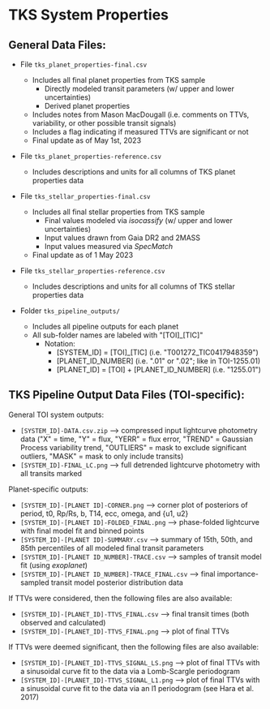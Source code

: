 # TKS System Properties
## General Data Files:
* File `tks_planet_properties-final.csv`
  * Includes all final planet properties from TKS sample
    * Directly modeled transit parameters (w/ upper and lower uncertainties)
    * Derived planet properties
  * Includes notes from Mason MacDougall (i.e. comments on TTVs, variability, or other possible transit signals)
  * Includes a flag indicating if measured TTVs are significant or not
  * Final update as of May 1st, 2023
* File `tks_planet_properties-reference.csv`
  * Includes descriptions and units for all columns of TKS planet properties data

* File `tks_stellar_properties-final.csv`
  * Includes all final stellar properties from TKS sample
    * Final values modeled via *isocassify* (w/ upper and lower uncertainties)
    * Input values drawn from Gaia DR2 and 2MASS
    * Input values measured via *SpecMatch*
  * Final update as of 1 May 2023
* File `tks_stellar_properties-reference.csv`
  * Includes descriptions and units for all columns of TKS stellar properties data

* Folder `tks_pipeline_outputs/`
  * Includes all pipeline outputs for each planet
  * All sub-folder names are labeled with "[TOI]_[TIC]"
    * Notation:
      * [SYSTEM_ID] = [TOI]_[TIC] (i.e. "T001272_TIC0417948359")
      * [PLANET_ID_NUMBER] (i.e. ".01" or ".02"; like in TOI-1255.01)
      * [PLANET_ID] = [TOI] + [PLANET_ID_NUMBER] (i.e. "1255.01")

## TKS Pipeline Output Data Files (TOI-specific):
General TOI system outputs:
- `[SYSTEM_ID]-DATA.csv.zip` --> compressed input lightcurve photometry data ("X" = time, "Y" = flux, "YERR" = flux error, "TREND" = Gaussian Process variability trend, "OUTLIERS" = mask to exclude significant outliers, "MASK" = mask to only include transits)
- `[SYSTEM_ID]-FINAL_LC.png` --> full detrended lightcurve photometry with all transits marked

Planet-specific outputs:
- `[SYSTEM_ID]-[PLANET ID]-CORNER.png` --> corner plot of posteriors of period, t0, Rp/Rs, b, T14, ecc, omega, and {u1, u2}
- `[SYSTEM_ID]-[PLANET ID]-FOLDED_FINAL.png` --> phase-folded lightcurve with final model fit and binned points
- `[SYSTEM_ID]-[PLANET ID]-SUMMARY.csv` --> summary of 15th, 50th, and 85th percentiles of all modeled final transit parameters
- `[SYSTEM_ID]-[PLANET ID_NUMBER]-TRACE.csv` --> samples of transit model fit (using *exoplanet*)
- `[SYSTEM_ID]-[PLANET ID_NUMBER]-TRACE_FINAL.csv` --> final importance-sampled transit model posterior distribution data

If TTVs were considered, then the following files are also available:
- `[SYSTEM_ID]-[PLANET_ID]-TTVS_FINAL.csv` --> final transit times (both observed and calculated)
- `[SYSTEM_ID]-[PLANET_ID]-TTVS_FINAL.png` --> plot of final TTVs

If TTVs were deemed significant, then the following files are also available:
- `[SYSTEM_ID]-[PLANET_ID]-TTVS_SIGNAL_LS.png` --> plot of final TTVs with a sinusoidal curve fit to the data via a Lomb-Scargle periodogram
- `[SYSTEM_ID]-[PLANET_ID]-TTVS_SIGNAL_L1.png` --> plot of final TTVs with a sinusoidal curve fit to the data via an l1 periodogram (see Hara et al. 2017)
